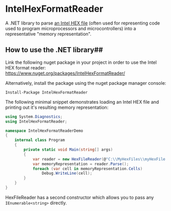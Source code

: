# IntelHexFormatReader #

A .NET library to parse [an Intel HEX file](https://en.wikipedia.org/wiki/Intel_HEX) (often used for representing code used to program microprocessors and microcontrollers) into a representative "memory representation".

## How to use the .NET library##

Link the following nuget package in your project in order to use the Intel HEX format reader: https://www.nuget.org/packages/IntelHexFormatReader/

Alternatively, install the package using the nuget package manager console:

```
Install-Package IntelHexFormatReader
```

The following minimal snippet demonstrates loading an Intel HEX file and printing out it's resulting memory representation:

```csharp
using System.Diagnostics;
using IntelHexFormatReader;

namespace IntelHexFormatReaderDemo
{
    internal class Program
    {
        private static void Main(string[] args)
        {
            var reader = new HexFileReader(@"C:\\MyHexFiles\\myHexFile.hex", 32768);
            var memoryRepresentation = reader.Parse();
            foreach (var cell in memoryRepresentation.Cells)
                Debug.WriteLine(cell);
        }
    }
}
```
HexFileReader has a second constructor which allows you to pass any ```IEnumerable<string>``` directly.

